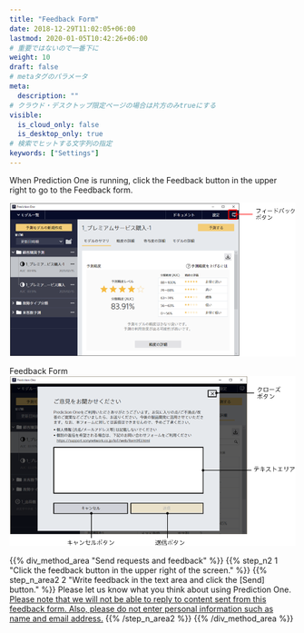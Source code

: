 ```yaml
---
title: "Feedback Form"
date: 2018-12-29T11:02:05+06:00
lastmod: 2020-01-05T10:42:26+06:00
# 重要ではないので一番下に
weight: 10
draft: false
# metaタグのパラメータ
meta:
  description: ""
# クラウド・デスクトップ限定ページの場合は片方のみtrueにする
visible:
  is_cloud_only: false
  is_desktop_only: true
# 検索でヒットする文字列の指定
keywords: ["Settings"]
---
```


When Prediction One is running, click the Feedback button in the upper right to go to the Feedback form.

![](../../img_en/t_slide56.png)

Feedback Form
![](../../img_en/t_slide34.png)

{{% div_method_area "Send requests and feedback" %}}
{{% step_n2 1 "Click the feedback button in the upper right of the screen." %}}
{{% step_n_area2 2 "Write feedback in the text area and click the [Send] button." %}}
Please let us know what you think about using Prediction One.
<u>Please note that we will not be able to reply to content sent from this feedback form. Also, please do not enter personal information such as name and email address.</u>
{{% /step_n_area2 %}}
{{% /div_method_area %}}
